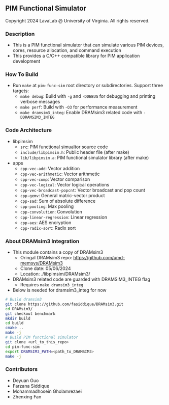 ## PIM Functional Simulator

Copyright 2024 LavaLab @ University of Virginia. All rights reserved.

### Description

* This is a PIM functional simulator that can simulate various PIM devices, cores, resource allocation, and command execution
* This provides a C/C++ compatible library for PIM application development

### How To Build
* Run `make` at `pim-func-sim` root directory or subdirectories. Support three targets:
  * `make debug`: Build with `-g` and `-DDEBUG` for debugging and printing verbose messages
  * `make perf`: Build with `-O3` for performance measurement
  * `make dramsim3_integ`: Enable DRAMsim3 related code with `-DDRAMSIM3_INTEG`

### Code Architecture
* libpimsim
  * `src`: PIM functional simualtor source code
  * `include/libpimsim.h`: Public header file (after make)
  * `lib/libpimsim.a`: PIM functional simulator library (after make)
* apps
  * `cpp-vec-add`: Vector addition
  * `cpp-vec-arithmetic`: Vector arithmetic
  * `cpp-vec-comp`: Vector comparison
  * `cpp-vec-logical`: Vector logical operations
  * `cpp-vec-broadcast-popcnt`: Vector broadcast and pop count
  * `cpp-gemv`: General matric-vector product
  * `cpp-sad`: Sum of absolute difference
  * `cpp-pooling`: Max pooling
  * `cpp-convolution`: Convolution
  * `cpp-linear-regression`: Linear regression
  * `cpp-aes`: AES encryption
  * `cpp-radix-sort`: Radix sort

### About DRAMsim3 Integration
* This module contains a copy of DRAMsim3
  * Oringal DRAMsim3 repo: https://github.com/umd-memsys/DRAMsim3
  * Clone date: 05/06/2024
  * Location: ./libpimsim/DRAMsim3/
* DRAMsim3 related code are guarded with DRAMSIM3_INTEG flag
  * Requires `make dramsim3_integ`
* Below is needed for dramsim3_integ for now
```bash
# Build dramsim3
git clone https://github.com/fasiddique/DRAMsim3.git
cd DRAMsim3/
git checkout benchmark
mkdir build
cd build
cmake ..
make -j
# Build PIM functional simulator
git clone <url_to_this_repo>
cd pim-func-sim
export DRAMSIM3_PATH=<path_to_DRAMSIM3>
make -j
```

### Contributors
* Deyuan Guo
* Farzana Siddique
* Mohammadhosein Gholamrezaei
* Zhenxing Fan

